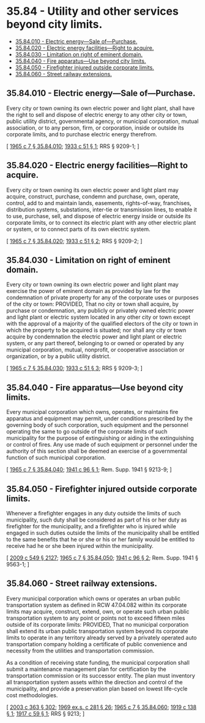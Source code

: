 # 35.84 - Utility and other services beyond city limits.
* [35.84.010 - Electric energy—Sale of—Purchase.](#3584010---electric-energysale-ofpurchase)
* [35.84.020 - Electric energy facilities—Right to acquire.](#3584020---electric-energy-facilitiesright-to-acquire)
* [35.84.030 - Limitation on right of eminent domain.](#3584030---limitation-on-right-of-eminent-domain)
* [35.84.040 - Fire apparatus—Use beyond city limits.](#3584040---fire-apparatususe-beyond-city-limits)
* [35.84.050 - Firefighter injured outside corporate limits.](#3584050---firefighter-injured-outside-corporate-limits)
* [35.84.060 - Street railway extensions.](#3584060---street-railway-extensions)
## 35.84.010 - Electric energy—Sale of—Purchase.
Every city or town owning its own electric power and light plant, shall have the right to sell and dispose of electric energy to any other city or town, public utility district, governmental agency, or municipal corporation, mutual association, or to any person, firm, or corporation, inside or outside its corporate limits, and to purchase electric energy therefrom.

\[ [1965 c 7 § 35.84.010](http://leg.wa.gov/CodeReviser/documents/sessionlaw/1965c7.pdf?cite=1965%20c%207%20§%2035.84.010); [1933 c 51 § 1](http://leg.wa.gov/CodeReviser/documents/sessionlaw/1933c51.pdf?cite=1933%20c%2051%20§%201); RRS § 9209-1; \]

## 35.84.020 - Electric energy facilities—Right to acquire.
Every city or town owning its own electric power and light plant may acquire, construct, purchase, condemn and purchase, own, operate, control, add to and maintain lands, easements, rights-of-way, franchises, distribution systems, substations, inter-tie or transmission lines, to enable it to use, purchase, sell, and dispose of electric energy inside or outside its corporate limits, or to connect its electric plant with any other electric plant or system, or to connect parts of its own electric system.

\[ [1965 c 7 § 35.84.020](http://leg.wa.gov/CodeReviser/documents/sessionlaw/1965c7.pdf?cite=1965%20c%207%20§%2035.84.020); [1933 c 51 § 2](http://leg.wa.gov/CodeReviser/documents/sessionlaw/1933c51.pdf?cite=1933%20c%2051%20§%202); RRS § 9209-2; \]

## 35.84.030 - Limitation on right of eminent domain.
Every city or town owning its own electric power and light plant may exercise the power of eminent domain as provided by law for the condemnation of private property for any of the corporate uses or purposes of the city or town: PROVIDED, That no city or town shall acquire, by purchase or condemnation, any publicly or privately owned electric power and light plant or electric system located in any other city or town except with the approval of a majority of the qualified electors of the city or town in which the property to be acquired is situated; nor shall any city or town acquire by condemnation the electric power and light plant or electric system, or any part thereof, belonging to or owned or operated by any municipal corporation, mutual, nonprofit, or cooperative association or organization, or by a public utility district.

\[ [1965 c 7 § 35.84.030](http://leg.wa.gov/CodeReviser/documents/sessionlaw/1965c7.pdf?cite=1965%20c%207%20§%2035.84.030); [1933 c 51 § 3](http://leg.wa.gov/CodeReviser/documents/sessionlaw/1933c51.pdf?cite=1933%20c%2051%20§%203); RRS § 9209-3; \]

## 35.84.040 - Fire apparatus—Use beyond city limits.
Every municipal corporation which owns, operates, or maintains fire apparatus and equipment may permit, under conditions prescribed by the governing body of such corporation, such equipment and the personnel operating the same to go outside of the corporate limits of such municipality for the purpose of extinguishing or aiding in the extinguishing or control of fires. Any use made of such equipment or personnel under the authority of this section shall be deemed an exercise of a governmental function of such municipal corporation.

\[ [1965 c 7 § 35.84.040](http://leg.wa.gov/CodeReviser/documents/sessionlaw/1965c7.pdf?cite=1965%20c%207%20§%2035.84.040); [1941 c 96 § 1](http://leg.wa.gov/CodeReviser/documents/sessionlaw/1941c96.pdf?cite=1941%20c%2096%20§%201); Rem. Supp. 1941 § 9213-9; \]

## 35.84.050 - Firefighter injured outside corporate limits.
Whenever a firefighter engages in any duty outside the limits of such municipality, such duty shall be considered as part of his or her duty as firefighter for the municipality, and a firefighter who is injured while engaged in such duties outside the limits of the municipality shall be entitled to the same benefits that he or she or his or her family would be entitled to receive had he or she been injured within the municipality.

\[ [2009 c 549 § 2127](http://lawfilesext.leg.wa.gov/biennium/2009-10/Pdf/Bills/Session%20Laws/Senate/5038.SL.pdf?cite=2009%20c%20549%20§%202127); [1965 c 7 § 35.84.050](http://leg.wa.gov/CodeReviser/documents/sessionlaw/1965c7.pdf?cite=1965%20c%207%20§%2035.84.050); [1941 c 96 § 2](http://leg.wa.gov/CodeReviser/documents/sessionlaw/1941c96.pdf?cite=1941%20c%2096%20§%202); Rem. Supp. 1941 § 9563-1; \]

## 35.84.060 - Street railway extensions.
Every municipal corporation which owns or operates an urban public transportation system as defined in RCW 47.04.082 within its corporate limits may acquire, construct, extend, own, or operate such urban public transportation system to any point or points not to exceed fifteen miles outside of its corporate limits: PROVIDED, That no municipal corporation shall extend its urban public transportation system beyond its corporate limits to operate in any territory already served by a privately operated auto transportation company holding a certificate of public convenience and necessity from the utilities and transportation commission.

As a condition of receiving state funding, the municipal corporation shall submit a maintenance management plan for certification by the transportation commission or its successor entity. The plan must inventory all transportation system assets within the direction and control of the municipality, and provide a preservation plan based on lowest life-cycle cost methodologies.

\[ [2003 c 363 § 302](http://lawfilesext.leg.wa.gov/biennium/2003-04/Pdf/Bills/Session%20Laws/Senate/5248-S.SL.pdf?cite=2003%20c%20363%20§%20302); [1969 ex.s. c 281 § 26](http://leg.wa.gov/CodeReviser/documents/sessionlaw/1969ex1c281.pdf?cite=1969%20ex.s.%20c%20281%20§%2026); [1965 c 7 § 35.84.060](http://leg.wa.gov/CodeReviser/documents/sessionlaw/1965c7.pdf?cite=1965%20c%207%20§%2035.84.060); [1919 c 138 § 1](http://leg.wa.gov/CodeReviser/documents/sessionlaw/1919c138.pdf?cite=1919%20c%20138%20§%201); [1917 c 59 § 1](http://leg.wa.gov/CodeReviser/documents/sessionlaw/1917c59.pdf?cite=1917%20c%2059%20§%201); RRS § 9213; \]

